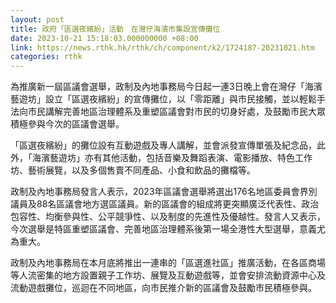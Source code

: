 ```yaml
---
layout: post
title: 政府「區選夜繽紛」活動　在灣仔海濱市集設宣傳攤位
date: 2023-10-21 15:18:03.000000000 +08:00
link: https://news.rthk.hk/rthk/ch/component/k2/1724187-20231021.htm
categories: rthk
---
```


為推廣新一屆區議會選舉，政制及內地事務局今日起一連3日晚上會在灣仔「海濱藝遊坊」設立「區選夜繽紛」的宣傳攤位，以「零距離」與市民接觸，並以輕鬆手法向市民講解完善地區治理體系及重塑區議會對市民的切身好處，及鼓勵市民大眾積極參與今次的區議會選舉。

「區選夜繽紛」的攤位設有互動遊戲及專人講解，並會派發宣傳單張及紀念品，此外，「海濱藝遊坊」亦有其他活動，包括音樂及舞蹈表演、電影播放、特色工作坊、藝術展覽，以及多個售賣不同產品、小食和飲品的攤檔等。

政制及內地事務局發言人表示，2023年區議會選舉將選出176名地區委員會界別議員及88名區議會地方選區議員。新的區議會的組成將更突顯廣泛代表性、政治包容性、均衡參與性、公平競爭性、以及制度的先進性及優越性。發言人又表示，今次選舉是特區重塑區議會、完善地區治理體系後第一場全港性大型選舉，意義尤為重大。

政制及內地事務局在本月底將推出一連串的「區選進社區」推廣活動，在各區商場等人流密集的地方設置親子工作坊、展覽及互動遊戲等，並會安排流動資源中心及流動遊戲攤位，巡迴在不同地區，向市民推介新的區議會及鼓勵市民積極參與。
